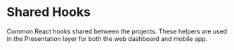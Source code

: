 # Shared Hooks

Common React hooks shared between the projects.
These helpers are used in the Presentation layer for both the web dashboard and
mobile app.

